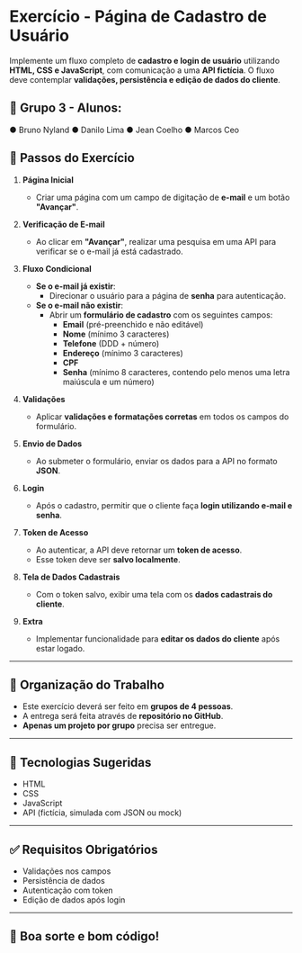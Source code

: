 # Exercício - Página de Cadastro de Usuário

Implemente um fluxo completo de **cadastro e login de usuário** utilizando **HTML, CSS e JavaScript**, com comunicação a uma **API fictícia**. O fluxo deve contemplar **validações, persistência e edição de dados do cliente**.

## 👥 Grupo 3 - Alunos:
   ● Bruno Nyland
   ● Danilo Lima
   ● Jean Coelho
   ● Marcos Ceo

## 🧭 Passos do Exercício

1. **Página Inicial**
   - Criar uma página com um campo de digitação de **e-mail** e um botão **"Avançar"**.

2. **Verificação de E-mail**
   - Ao clicar em **"Avançar"**, realizar uma pesquisa em uma API para verificar se o e-mail já está cadastrado.

3. **Fluxo Condicional**
   - **Se o e-mail já existir**:
     - Direcionar o usuário para a página de **senha** para autenticação.
   - **Se o e-mail não existir**:
     - Abrir um **formulário de cadastro** com os seguintes campos:
       - **Email** (pré-preenchido e não editável)
       - **Nome** (mínimo 3 caracteres)
       - **Telefone** (DDD + número)
       - **Endereço** (mínimo 3 caracteres)
       - **CPF**
       - **Senha** (mínimo 8 caracteres, contendo pelo menos uma letra maiúscula e um número)

4. **Validações**
   - Aplicar **validações e formatações corretas** em todos os campos do formulário.

5. **Envio de Dados**
   - Ao submeter o formulário, enviar os dados para a API no formato **JSON**.

6. **Login**
   - Após o cadastro, permitir que o cliente faça **login utilizando e-mail e senha**.

7. **Token de Acesso**
   - Ao autenticar, a API deve retornar um **token de acesso**.
   - Esse token deve ser **salvo localmente**.

8. **Tela de Dados Cadastrais**
   - Com o token salvo, exibir uma tela com os **dados cadastrais do cliente**.

9. **Extra**
   - Implementar funcionalidade para **editar os dados do cliente** após estar logado.

---

## 👥 Organização do Trabalho

- Este exercício deverá ser feito em **grupos de 4 pessoas**.
- A entrega será feita através de **repositório no GitHub**.
- **Apenas um projeto por grupo** precisa ser entregue.

---

## 📌 Tecnologias Sugeridas

- HTML
- CSS
- JavaScript
- API (fictícia, simulada com JSON ou mock)

---

## ✅ Requisitos Obrigatórios

- Validações nos campos
- Persistência de dados
- Autenticação com token
- Edição de dados após login

---

## 🚀 Boa sorte e bom código!
